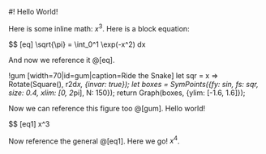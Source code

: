 #! Hello World!

Here is some inline math: $x^3$. Here is a block equation:

$$ [eq] \sqrt{\pi} = \int_0^1 \exp(-x^2) dx

And now we reference it @[eq].

!gum [width=70|id=gum|caption=Ride the Snake]
let sqr = x => Rotate(Square(), r2d*x, {invar: true});
let boxes = SymPoints({fy: sin, fs: sqr, size: 0.4, xlim: [0, 2*pi], N: 150});
return Graph(boxes, {ylim: [-1.6, 1.6]});

Now we can reference this figure too @[gum]. Hello world!

$$ [eq1] x^3

Now reference the general @[eq1]. Here we go! $x^4$.
